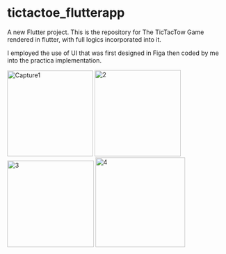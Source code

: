 # tictactoe_flutterapp

A new Flutter project.
This is the repository for The TicTacTow Game rendered in flutter, with full logics incorporated into it.


I employed the use of UI that was first designed in Figa then coded by me into the practica implementation.



<img width="197" alt="Capture1" src="https://user-images.githubusercontent.com/79161163/165102601-e4aa67b1-45a2-4f12-be14-0fa33458b502.PNG">
<img width="198" alt="2" src="https://user-images.githubusercontent.com/79161163/165102606-14e967e0-2490-403e-bacb-8f64e6da6d87.PNG">
<img width="199" alt="3" src="https://user-images.githubusercontent.com/79161163/165102613-8500f1de-fddf-4b76-834a-ea94553a4e94.PNG">
<img width="206" alt="4" src="https://user-images.githubusercontent.com/79161163/165102619-e7da8c29-e798-4a43-8606-004b73e19c7a.PNG">

